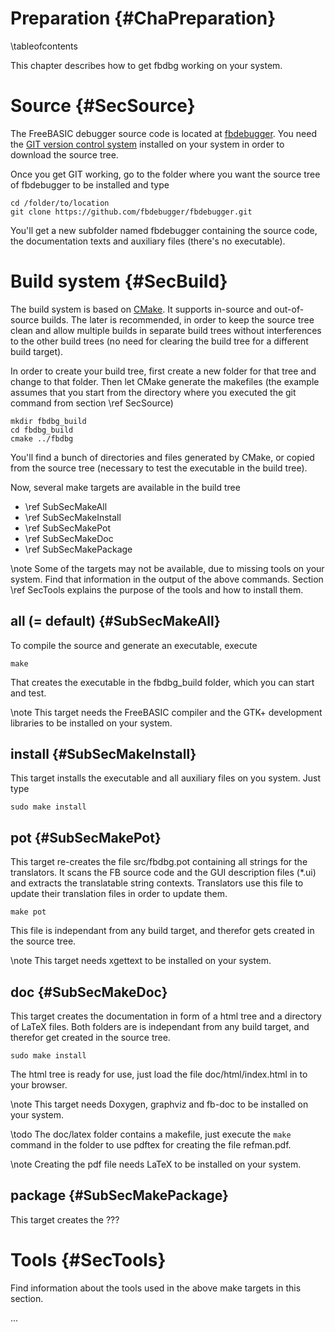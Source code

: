 Preparation {#ChaPreparation}
===========
\tableofcontents

This chapter describes how to get fbdbg working on your system.


Source {#SecSource}
======

The FreeBASIC debugger source code is located at
[fbdebugger](https://github.com/fbdebugger/fbdebugger). You need the
[GIT version control
system](https://git.wiki.kernel.org/index.php/Installation) installed
on your system in order to download the source tree.

Once you get GIT working, go to the folder where you want the
source tree of fbdebugger to be installed and type

~~~{.sh}
cd /folder/to/location
git clone https://github.com/fbdebugger/fbdebugger.git
~~~

You'll get a new subfolder named fbdebugger containing the source code,
the documentation texts and auxiliary files (there's no executable).


Build system {#SecBuild}
============

The build system is based on [CMake](http://www.cmake.org). It supports
in-source and out-of-source builds. The later is recommended, in order
to keep the source tree clean and allow multiple builds in separate
build trees without interferences to the other build trees (no need for
clearing the build tree for a different build target).

In order to create your build tree, first create a new folder for that
tree and change to that folder. Then let CMake generate the makefiles
(the example assumes that you start from the directory where you
executed the git command from section \ref SecSource)

~~~{.sh}
mkdir fbdbg_build
cd fbdbg_build
cmake ../fbdbg
~~~

You'll find a bunch of directories and files generated by CMake, or
copied from the source tree (necessary to test the executable in the
build tree).

Now, several make targets are available in the build tree

- \ref SubSecMakeAll
- \ref SubSecMakeInstall
- \ref SubSecMakePot
- \ref SubSecMakeDoc
- \ref SubSecMakePackage

\note Some of the targets may not be available, due to missing tools on
      your system. Find that information in the output of the above
      commands. Section \ref SecTools explains the purpose of the tools
      and how to install them.


all (= default) {#SubSecMakeAll}
---------------

To compile the source and generate an executable, execute

~~~{.sh}
make
~~~

That creates the executable in the fbdbg_build folder, which you can
start and test.

\note This target needs the FreeBASIC compiler and the GTK+ development
      libraries to be installed on your system.


install {#SubSecMakeInstall}
-------

This target installs the executable and all auxiliary files on you
system. Just type

~~~{.sh}
sudo make install
~~~


pot {#SubSecMakePot}
---

This target re-creates the file src/fbdbg.pot containing all strings
for the translators. It scans the FB source code and the GUI
description files (*.ui) and extracts the translatable string contexts.
Translators use this file to update their translation files in order to
update them.

~~~{.sh}
make pot
~~~

This file is independant from any build target, and therefor gets
created in the source tree.

\note This target needs xgettext to be installed on your system.


doc {#SubSecMakeDoc}
---

This target creates the documentation in form of a html tree and a
directory of LaTeX files. Both folders are is independant from any
build target, and therefor get created in the source tree.

~~~{.sh}
sudo make install
~~~

The html tree is ready for use, just load the file doc/html/index.html
in to your browser.

\note This target needs Doxygen, graphviz and fb-doc to be installed on
      your system.

\todo The doc/latex folder contains a makefile, just execute the `make`
command in the folder to use pdftex for creating the file refman.pdf.

\note Creating the pdf file needs LaTeX to be installed on your system.


package {#SubSecMakePackage}
-------

This target creates the ???


Tools {#SecTools}
=====

Find information about the tools used in the above make targets in this
section.


...
